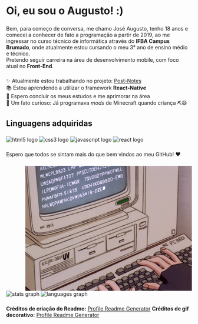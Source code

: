 <h1 align="left">Oi, eu sou o Augusto! :)</h1>

###

<p align="left">Bem, para começo de conversa, me chamo José Augusto, tenho 18 anos e comecei a conhecer de fato a programação a partir de 2019, ao me ingressar no curso técnico de informática através do <strong>IFBA Campus Brumado</strong>, onde atualmente estou cursando o meu 3° ano de ensino médio e técnico.<br>Pretendo seguir carreira na área de desenvolvimento mobile, com foco atual no <strong>Front-End</strong>.</p>

###

<p align="left">✨ Atualmente estou trabalhando no projeto: <a href="https://github.com/augustto-dev/Post-Notes">Post-Notes</a><br>📚 Estou aprendendo a utilizar o framework <strong>React-Native</strong><br>🎯 Espero concluir os meus estudos e me aprimorar na área<br>🎲 Um fato curioso: Já programava <em>mods</em> de Minecraft quando criança ⛏️😄</p>

###

<h2 align="left">Linguagens adquiridas</h2>

###

<div align="left">
  <img src="https://cdn.jsdelivr.net/gh/devicons/devicon/icons/html5/html5-original.svg" height="40" width="52" alt="html5 logo"  />
  <img src="https://cdn.jsdelivr.net/gh/devicons/devicon/icons/css3/css3-original.svg" height="40" width="52" alt="css3 logo"  />
  <img src="https://cdn.jsdelivr.net/gh/devicons/devicon/icons/javascript/javascript-original.svg" height="40" width="52" alt="javascript logo"  />
  <img src="https://cdn.jsdelivr.net/gh/devicons/devicon/icons/react/react-original.svg" height="40" width="52" alt="react logo"  />
</div>

###

<p align="left">Espero que todos se sintam mais do que bem vindos ao meu GitHub! ❤️</p>

###

<img align="right" height="340" src="https://raw.githubusercontent.com/augustto-dev/augustto-dev/main/gif.gif"  />

###

<div align="left">
  <img src="https://github-readme-stats.vercel.app/api?hide_title=false&hide_rank=false&show_icons=true&include_all_commits=true&count_private=true&disable_animations=false&theme=dark&locale=pt-br&hide_border=false&username=augustto-dev" height="150" alt="stats graph"  />
  <img src="https://github-readme-stats.vercel.app/api/top-langs?locale=pt-br&hide_title=false&layout=compact&card_width=320&langs_count=5&theme=dark&hide_border=false&username=augustto-dev" height="118" alt="languages graph"  />
</div>

###
<strong>Créditos de criação do Readme:</strong> <a href="https://profile-readme-generator.com/">Profile Readme Generator</a>
<strong>Créditos de gif decorativo:</strong> <a href="https://gifs.alphacoders.com/gifs/view/190634">Profile Readme Generator</a>
